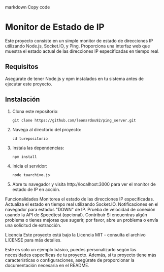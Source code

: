 markdown
Copy code
# Monitor de Estado de IP

Este proyecto consiste en un simple monitor de estado de direcciones IP utilizando Node.js, Socket.IO, y Ping. Proporciona una interfaz web que muestra el estado actual de las direcciones IP especificadas en tiempo real.

## Requisitos

Asegúrate de tener Node.js y npm instalados en tu sistema antes de ejecutar este proyecto.

## Instalación

1. Clona este repositorio:

       git clone https://github.com/leonardou92/ping_server.git
   
2. Navega al directorio del proyecto:

       cd turepositorio
        
3. Instala las dependencias:

       npm install
        
4. Inicia el servidor:

       node tuarchivo.js
        
5. Abre tu navegador y visita http://localhost:3000 para ver el monitor de estado de IP en acción.

Funcionalidades
Monitorea el estado de las direcciones IP especificadas.
Actualiza el estado en tiempo real utilizando Socket.IO.
Notificaciones en el navegador para estados "DOWN" de IP.
Prueba de velocidad de conexión usando la API de Speedtest (opcional).
Contribuir
Si encuentras algún problema o tienes mejoras que sugerir, por favor, abre un problema o envía una solicitud de extracción.

Licencia
Este proyecto está bajo la Licencia MIT - consulta el archivo LICENSE para más detalles.

Este es solo un ejemplo básico, puedes personalizarlo según las necesidades específicas de tu proyecto. Además, si tu proyecto tiene más características o configuraciones, asegúrate de proporcionar la documentación necesaria en el README.
